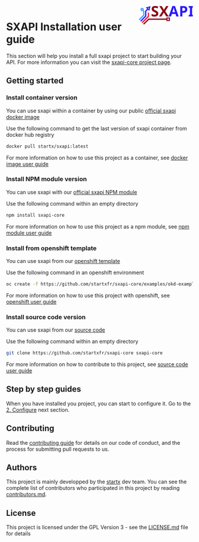 <img align="right" height="50" src="https://raw.githubusercontent.com/startxfr/sxapi-core/testing/docs/assets/logo.svg?sanitize=true">

# SXAPI Installation user guide

This section will help you install a full sxapi project to start building your API. For more information you can visit the [sxapi-core project page](https://github.com/startxfr/sxapi-core/).

## Getting started

### Install container version

You can use sxapi within a container by using our public [official sxapi docker image](https://hub.docker.com/r/startx/sxapi/)

Use the following command to get the last version of sxapi container 
from docker hub registry
```bash
docker pull startx/sxapi:latest
```
For more information on how to use this project as a container, see [docker image user guide](USE_docker.md)

### Install NPM module version

You can use sxapi with our [official sxapi NPM module](https://www.npmjs.com/package/sxapi-core)

Use the following command within an empty directory 
```bash
npm install sxapi-core
```
For more information on how to use this project as a npm module, see [npm module user guide](USE_npm.md)

### Install from openshift template

You can use sxapi from our [openshift template](https://github.com/startxfr/sxapi-core/examples/okd-example-cm_embed.template.yml)

Use the following command in an openshift environment
```bash
oc create -f https://github.com/startxfr/sxapi-core/examples/okd-example-cm_embed.template.yml
```
For more information on how to use this project with openshift, see [openshift user guide](USE_docker.md#using-openshift)

### Install source code version

You can use sxapi from our [source code](https://github.com/startxfr/sxapi-core)

Use the following command within an empty directory 
```bash
git clone https://github.com/startxfr/sxapi-core sxapi-core
```
For more information on how to contribute to this project, see [source code user guide](USE_source.md)

## Step by step guides

When you have installed you project, you can start to configure it. Go to the [2. Configure](2.Configure.md) next section.

## Contributing

Read the [contributing guide](5.Contribute.md) for details on our code of conduct, and the process for submitting pull requests to us.

## Authors

This project is mainly developped by the [startx](https://www.startx.fr) dev team. You can see the complete list of contributors who participated in this project by reading [contributors.md](contributors.md).

## License

This project is licensed under the GPL Version 3 - see the [LICENSE.md](LICENSE.md) file for details
